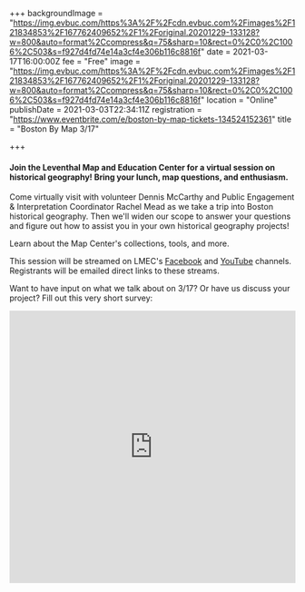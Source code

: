 +++
backgroundImage = "https://img.evbuc.com/https%3A%2F%2Fcdn.evbuc.com%2Fimages%2F121834853%2F167762409652%2F1%2Foriginal.20201229-133128?w=800&auto=format%2Ccompress&q=75&sharp=10&rect=0%2C0%2C1006%2C503&s=f927d4fd74e14a3cf4e306b116c8816f"
date = 2021-03-17T16:00:00Z
fee = "Free"
image = "https://img.evbuc.com/https%3A%2F%2Fcdn.evbuc.com%2Fimages%2F121834853%2F167762409652%2F1%2Foriginal.20201229-133128?w=800&auto=format%2Ccompress&q=75&sharp=10&rect=0%2C0%2C1006%2C503&s=f927d4fd74e14a3cf4e306b116c8816f"
location = "Online"
publishDate = 2021-03-03T22:34:11Z
registration = "https://www.eventbrite.com/e/boston-by-map-tickets-134524152361"
title = "Boston By Map 3/17"

+++
#### Join the Leventhal Map and Education Center for a virtual session on historical geography! Bring your lunch, map questions, and enthusiasm.

Come virtually visit with volunteer Dennis McCarthy and Public Engagement & Interpretation Coordinator Rachel Mead as we take a trip into Boston historical geography. Then we'll widen our scope to answer your questions and figure out how to assist you in your own historical geography projects!

Learn about the Map Center's collections, tools, and more.

This session will be streamed on LMEC's [Facebook](https://www.facebook.com/bplmaps/videos/?view_public_for=251454300303) and [YouTube](https://www.youtube.com/channel/UCb7XDT7zQeq493V8E6SNw-g) channels. Registrants will be emailed direct links to these streams.

Want to have input on what we talk about on 3/17? Or have us discuss your project? Fill out this very short survey:

<iframe width="640px" height= "480px" src= "https://forms.office.com/Pages/ResponsePage.aspx?id=cVxz-pXXAUywrgn6dBWysb2FFpvO56VHipRPYl45uI5UQUIwNEpQUEgzM0NWQkZFMEpJOFFLQTkzTC4u&embed=true" frameborder= "0" marginwidth= "0" marginheight= "0" style= "border: none; max-width:100%; max-height:100vh" allowfullscreen webkitallowfullscreen mozallowfullscreen msallowfullscreen> </iframe>